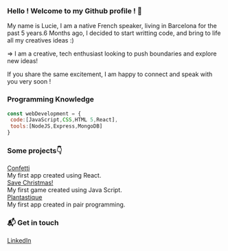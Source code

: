 ### Hello ! Welcome to my Github profile ! 👋

My name is Lucie, I am a native French speaker, living in Barcelona for the past 5 years.6 Months ago, I decided to start writting code, and bring to life all my creatives ideas :)

=> I am a creative, tech enthusiast looking to push boundaries and explore new ideas!

If you share the same excitement, I am happy to connect and speak with you very soon !


### Programming Knowledge

```js
const webDevelopment = {
 code:[JavaScript,CSS,HTML 5,React],
 tools:[NodeJS,Express,MongoDB]
}
```

### Some projects👇
[Confetti](https://confettis.netlify.app/)<br> My first app created using React. <br>
[Save Christmas!](https://luciemzt.github.io/jeu2noel/)<br> My first game created using Java Script. <br>
[Plantastique](http://plantastique.herokuapp.com/) <br> My first app created in pair programming. <br>


### 📬 Get in touch
[LinkedIn](https://www.linkedin.com/in/mazetlucie/)


<!--
**Luciemzt/Luciemzt** is a ✨ _special_ ✨ repository because its `README.md` (this file) appears on your GitHub profile.

Here are some ideas to get you started:

- 🔭 I’m currently working on ...
- 🌱 I’m currently learning ...
- 👯 I’m looking to collaborate on ...
- 🤔 I’m looking for help with ...
- 💬 Ask me about ...
- 📫 How to reach me: ...
- 😄 Pronouns: ...
- ⚡ Fun fact: ...
-->
